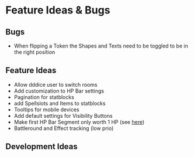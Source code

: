 # Feature Ideas & Bugs

## Bugs

+ When flipping a Token the Shapes and Texts need to be toggled to be in the right position

## Feature Ideas

+ Allow dddice user to switch rooms
+ Add customization to HP Bar settings
+ Pagination for statblocks
+ add Spellslots and Items to statblocks
+ Tooltips for mobile devices
+ Add default settings for Visibility Buttons
+ Make first HP Bar Segment only worth 1 HP (see [here](https://github.com/kamejosh/owlbear-hp-tracker/issues/23))
+ Battleround and Effect tracking (low prio)

## Development Ideas

